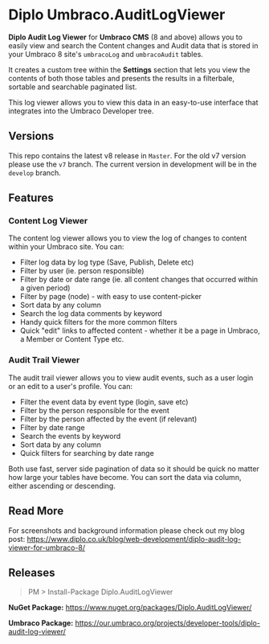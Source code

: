 # Diplo Umbraco.AuditLogViewer

**Diplo Audit Log Viewer** for **Umbraco CMS** (8 and above) allows you to easily view and search the Content changes and Audit data that is stored in your Umbraco 8 site's `umbracoLog` and `umbracoAudit` tables.

It creates a custom tree within the **Settings** section that lets you view the contents of both those tables and presents the results in a filterbale, sortable and searchable paginated list.

This log viewer allows you to view this data in an easy-to-use interface that integrates into the Umbraco Developer tree.

## Versions ##

This repo contains the latest v8 release in `Master`. For the old v7 version please use the `v7` branch.
The current version in development will be in the `develop` branch.

## Features ##

### Content Log Viewer ###

The content log viewer allows you to view the log of changes to content within your Umbraco site. You can:

- Filter log data by log type (Save, Publish, Delete etc)
- Filter by user (ie. person responsible)
- Filter by date or date range (ie. all content changes that occurred within a given period)
- Filter by page (node) - with easy to use content-picker
- Sort data by any column
- Search the log data comments by keyword
- Handy quick filters for the more common filters
- Quick "edit" links to affected content - whether it be a page in Umbraco, a Member or Content Type etc.

### Audit Trail Viewer ###

The audit trail viewer allows you to view audit events, such as a user login or an edit to a user's profile. You can:

- Filter the event data by event type (login, save etc)
- Filter by the person responsible for the event
- Filter by the person affected by the event (if relevant)
- Filter by date range
- Search the events by keyword
- Sort data by any column
- Quick filters for searching by date range

Both use fast, server side pagination of data so it should be quick no matter how large your tables have become. You can sort the data via column, either ascending or descending.

## Read More ##

For screenshots and background information please check out my blog post: https://www.diplo.co.uk/blog/web-development/diplo-audit-log-viewer-for-umbraco-8/

## Releases ##

> PM > Install-Package Diplo.AuditLogViewer

**NuGet Package:** https://www.nuget.org/packages/Diplo.AuditLogViewer/

**Umbraco Package:** https://our.umbraco.org/projects/developer-tools/diplo-audit-log-viewer/
